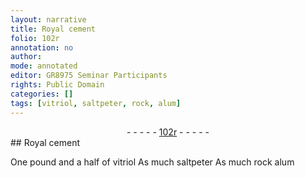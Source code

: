 ```yaml
---
layout: narrative
title: Royal cement
folio: 102r
annotation: no
author:
mode: annotated
editor: GR8975 Seminar Participants
rights: Public Domain
categories: []
tags: [vitriol, saltpeter, rock, alum]
---
```


 <div class="folio" align="center">- - - - - <a href="http://gallica.bnf.fr/ark:/12148/btv1b10500001g/f209.image" target="_blank">102r</a> - - - - - </div> 
## Royal cement

  One pound and a half of <span class="material">vitriol</span> As much <span class="material">saltpeter</span> As much <span class="material">rock alum</span>  
